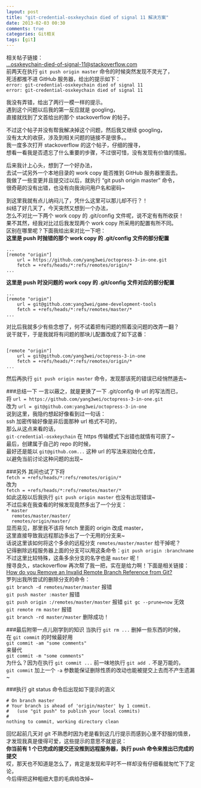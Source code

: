 ```yaml
---
layout: post
title: "git-credential-osxkeychain died of signal 11 解决方案"
date: 2013-02-03 00:30
comments: true
categories: Git相关
tags: [git]
---
```

相关帖子链接：  
[...osxkeychain-died-of-signal-11@stackoverflow.com](http://stackoverflow.com/questions/14272634/error-git-credential-osxkeychain-died-of-signal-11/14663780#14663780)  
前两天在执行 `git push origin master` 命令的时候突然发现不灵光了，  
死活都推不进 GitHub 服务器，给出的提示如下：  
`error: git-credential-osxkeychain died of signal 11`  
`error: git-credential-osxkeychain died of signal 11`  
<!-- more -->
我没有弄错，给出了两行一模一样的提示。  
遇到这个问题以后我的第一反应就是 googling，  
直接就找到了文首给出的那个 stackoverflow 的帖子。

不过这个帖子并没有帮我解决掉这个问题，然后我又继续 googling，  
没有太大的收获，涉及到相关问题的链接不是很多。。  
我一度多次打开 stackoverflow 的这个帖子，仔细的搜寻，  
想看一看我是否遗忘了什么重要的步骤，不过很可惜，没有发现有价值的情报。  

后来我计上心头，想到了一个好办法，  
去试一试另外一个本地目录的 work copy 能否推到 GitHub 服务器里面去。  
我做了一些变更并且提交过以后，就执行 “git push origin master” 命令，  
很奇葩的没有出错，也没有向我询问用户名和密码~  

到这里我就有点儿纳闷儿了，凭什么这里可以那儿却不行？！  
纠结了好几天了，今天突然又想到一个办法，  
怎么不对比一下两个 work copy 的 .git/config 文件呢，说不定有有所收获！  
果不其然，经我对比过后我发现两个 work copy 所采用的配置有所不同。  
区别在哪里呢？下面我给出来对比一下吧：  
__这里是 push 时抛错的那个 work copy 的 .git/config 文件的部分配置__
<pre><code>...
[remote "origin"]
    url = https://github.com/yang3wei/octopress-3-in-one.git
    fetch = +refs/heads/*:refs/remotes/origin/*
...
</code></pre>
__这里是 push 时没问题的 work copy 的 .git/config 文件对应的部分配置__
<pre><code>...
[remote "origin"]
    url = git@github.com:yang3wei/game-development-tools
    fetch = +refs/heads/*:refs/remotes/master/*
...
</code></pre>

对比后我就多少有些念想了，何不试着把有问题的照着没问题的改弄一翻？  
说干就干，于是我就将有问题的那块儿配置改成了如下这番：  
<pre><code>
[remote "origin"]
    url = git@github.com/yang3wei/octopress-3-in-one
    fetch = +refs/heads/*:refs/remotes/origin/*
...
</code></pre>
然后再执行 `git push origin master` 命令，发现那该死的错误已经悄然遁去~  

###总结一下
一言以蔽之，就是更换了一下 .git/config 中 url 的写法而已，  
将 `url = https://github.com/yang3wei/octopress-3-in-one.git`  
改为 `url = git@github.com:yang3wei/octopress-3-in-one`  
说到这里，我隐约想起好像看到过一句话：  
ssh 加密传输好像是非后面那种 url 格式不可的，  
那么从这点来看的话，  
`git-credential-osxkeychain` 在 https 传输模式下出错也就情有可原了~  
最后，创建属于自己的 repo 的时候，  
最好还是能以 `git@github.com...` 这种 url 的写法来初始化仓库，  
以避免当前讨论这种问题的出现~  

###另外
其间也试了下将  
`fetch = +refs/heads/*:refs/remotes/origin/*`  
改为  
`fetch = +refs/heads/*:refs/remotes/master/*`  
如此这般以后我执行 `git push origin master` 也没有出现错误~  
不过后来在我查看的时候发现竟然多出了一个分支：  
`* master`  
`  remotes/master/master/`  
`  remotes/origin/master/`  
显而易见，那里我不该将 fetch 里面的 origin 改成 master，  
这里直接导致我远程那边多出了一个无用的分支来~  
话说这里该如何将这个多余的远程分支 `remotes/master/master` 给干掉呢？  
记得删除远程服务器上面的分支可以用这条命令：`git push origin :branchname`  
不过这里比较特殊，这条多余分支的名字也是 `master` 呢！  
搜寻良久，stackoverflow 再次帮了我一把，实在是给力啊！下面是相关链接：  
[How do you Remove an Invalid Remote Branch Reference from Git?](http://stackoverflow.com/questions/1072171/how-do-you-remove-an-invalid-remote-branch-reference-from-git)  
罗列出我所尝试的删除分支的命令：  
`git branch -d remotes/master/master` 报错  
`git push master :master` 报错  
`git push origin :/remotes/master/master` 报错
`git gc --prune=now` 无效  
`git remote rm master` 报错  
`git branch -rd master/master` 删除成功！  

###最后附带一点儿刚学到的知识
当执行 `git rm ...` 删掉一些东西的时候，  
在 `git commit` 的时候最好用  
`git commit -am "some comments"`  
来替代  
`git commit -m "some comments"`  
为什么？因为在执行 `git commit ...` 前一味地执行 `git add .` 不是万能的，  
`git commit` 加上一个 `-a` 参数能保证删除性质的改动也能被提交上去而不产生遗漏~  

###执行 git status 命令后出现如下提示的涵义  
<pre><code># On branch master
# Your branch is ahead of 'origin/master' by 1 commit.
#   (use "git push" to publish your local commits)
#
nothing to commit, working directory clean
</code></pre>
回忆起前几天对 git 不熟悉时因为老是看到这几行提示而感到心里不舒服的情景，  
才发现我真是傻得可爱，这些提示的意思不就是说：  
__你当前有 1 个已完成的提交还没推到远程服务器，执行 push 命令来推出已完成的提交__  
哎，那天也不知道是怎么了，肯定是发现和平时不一样却没有仔细看就匆忙下了定论，  
今后得把这种粗细大意的毛病给改掉~  



